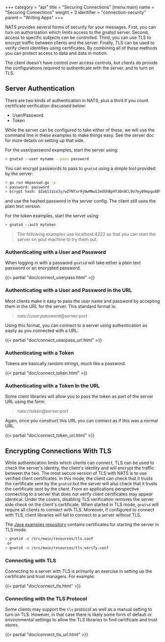 +++
category = "api"
title = "Securing Connections"
[menu.main]
    name = "Securing Connections"
    weight = 3
    identifier = "connection-security"
    parent = "Writing Apps"
+++

NATS provides several forms of security for your messages. First, you can turn on authorization which limits access to the gnatsd server. Second, access to specific subjects can be controlled. Third, you can use TLS to encrypt traffic between clients and the server. Finally, TLS can be used to verify client identities using certificates. By combining all of these methods you can protect access to data and data in motion.

The client doesn't have control over access controls, but clients do provide the configurations required to authenticate with the server, and to turn on TLS.

## Server Authentication

There are two kinds of authentication in NATS, plus a third if you count certificate verification discussed below:

* User/Password
* Token

While the server can be configured to take either of these, we will use the command line in these examples to make things easy. See the server doc for more details on setting up that side.

For the user/password examples, start the server using:

```bash
> gnatsd --user myname --pass password
```

You can encrypt passwords to pass to `gnatsd` using a simple tool provided by the server:

```bash
> go run mkpasswd.go -p
> password: password
> bcrypt hash: $2a$11$1oJy/wZYNTxr9jNwMNwS3eUGhBpHT3On8CL9o7ey89mpgo88VG6ba
```

and use the hashed password in the server config. The client still uses the plain text version.

For the token examples, start the server using:

```bash
> gnatsd --auth mytoken
```

> The following examples use localhost:4222 so that you can start the server on your machine to try them out.

### Authenticating with a User and Password

When logging in with a password `gnatsd` will take either a plain text password or an encrypted password.

{{< partial "doc/connect_userpass.html" >}}

### Authenticating with a User and Password In the URL

Most clients make it easy to pass the user name and password by accepting them in the URL for the server. This standard format is:

> nats://_user_:_password_@server:port

Using this format, you can connect to a server using authentication as easily as you connected with a URL:

{{< partial "doc/connect_userpass_url.html" >}}

### Authenticating with a Token

Tokens are basically random strings, much like a password.

{{< partial "doc/connect_token.html" >}}

### Authenticating with a Token In the URL

Some client libraries will allow you to pass the token as part of the server URL using the form:

> nats://_token_@server:port

Again, once you construct this URL you can connect as if this was a normal URL.

{{< partial "doc/connect_token_url.html" >}}

## Encrypting Connections With TLS

While authentication limits which clients can connect, TLS can be used to check the server's identity, the client's identity and will encrypt the traffic between the two. The most secure version of TLS with NATS is to use verified client certificates. In this mode, the client can check that it trusts the certificate sent by the `gnatsd` but the server will also check that it trusts the certificate sent by the client. From an applications perspective connecting to a server that does not verify client certificates may appear identical. Under the covers, disabling TLS verification removes the server side check on the client's certificate. When started in TLS mode, `gnatsd` will require all clients to connect with TLS. Moreover, if configured to connect with TLS, client libraries will fail to connect to a server without TLS.

The [Java examples repository](https://github.com/nats-io/java-nats-examples/tree/master/src/main/resources) contains certificates for starting the server in TLS mode.

```bash
> gnatsd -c /src/main/resources/tls.conf
 or
> gnatsd -c /src/main/resources/tls_verify.conf
```

### Connecting with TLS

Connecting to a server with TLS is primarily an exercise in setting up the certificate and trust managers. For example:

{{< partial "doc/connect_tls.html" >}}

### Connecting with the TLS Protocol

Some clients may support the `tls` protocol as well as a manual setting to turn on TLS. However, in that case there is likely some form of default or environmental settings to allow the TLS libraries to find certificate and trust stores.

{{< partial "doc/connect_tls_url.html" >}}
